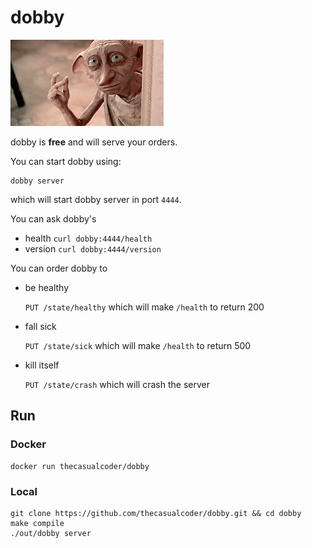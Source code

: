 # dobby

![Dobby GIF](dobby.gif)

dobby is **free** and will serve your orders.

You can start dobby using:
```
dobby server
```
which will start dobby server in port `4444`.

You can ask dobby's

- health `curl dobby:4444/health`
- version `curl dobby:4444/version`

You can order dobby to

- be healthy
    
    `PUT /state/healthy` which will make `/health` to return 200
- fall sick

    `PUT /state/sick` which will make `/health` to return 500
- kill itself

    `PUT /state/crash` which will crash the server

## Run

### Docker

```
docker run thecasualcoder/dobby
```

### Local

```
git clone https://github.com/thecasualcoder/dobby.git && cd dobby
make compile
./out/dobby server
```